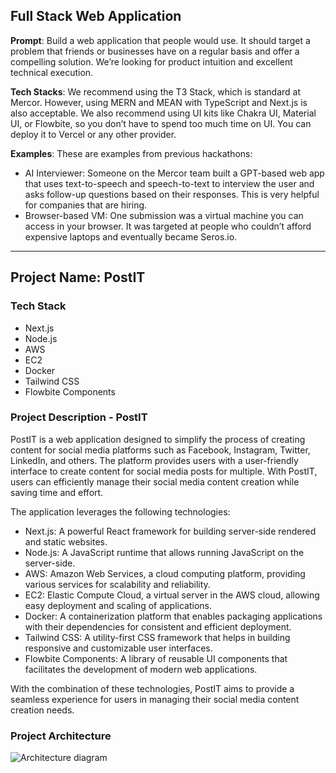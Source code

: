 ## Full Stack Web Application

**Prompt**: Build a web application that people would use. It should target a problem that friends or businesses have on a regular basis and offer a compelling solution. We’re looking for product intuition and excellent technical execution.

**Tech Stacks**: We recommend using the T3 Stack, which is standard at Mercor. However, using MERN and MEAN with TypeScript and Next.js is also acceptable. We also recommend using UI kits like Chakra UI, Material UI, or Flowbite, so you don’t have to spend too much time on UI. You can deploy it to Vercel or any other provider.

**Examples**: These are examples from previous hackathons:

- AI Interviewer: Someone on the Mercor team built a GPT-based web app that uses text-to-speech and speech-to-text to interview the user and asks follow-up questions based on their responses. This is very helpful for companies that are hiring.
- Browser-based VM: One submission was a virtual machine you can access in your browser. It was targeted at people who couldn’t afford expensive laptops and eventually became Seros.io.

---

## Project Name: PostIT

### Tech Stack

- Next.js
- Node.js
- AWS
- EC2
- Docker
- Tailwind CSS
- Flowbite Components

### Project Description - PostIT

PostIT is a web application designed to simplify the process of creating content for social media platforms such as Facebook, Instagram, Twitter, LinkedIn, and others. The platform provides users with a user-friendly interface to create content for social media posts for multiple. With PostIT, users can efficiently manage their social media content creation while saving time and effort.

The application leverages the following technologies:

- Next.js: A powerful React framework for building server-side rendered and static websites.
- Node.js: A JavaScript runtime that allows running JavaScript on the server-side.
- AWS: Amazon Web Services, a cloud computing platform, providing various services for scalability and reliability.
- EC2: Elastic Compute Cloud, a virtual server in the AWS cloud, allowing easy deployment and scaling of applications.
- Docker: A containerization platform that enables packaging applications with their dependencies for consistent and efficient deployment.
- Tailwind CSS: A utility-first CSS framework that helps in building responsive and customizable user interfaces.
- Flowbite Components: A library of reusable UI components that facilitates the development of modern web applications.

With the combination of these technologies, PostIT aims to provide a seamless experience for users in managing their social media content creation needs.

### Project Architecture

![Architecture diagram](https://github.com/sarthakk24/mercor/assets/70757536/9191cebf-0c5a-487b-9772-b5a8dda3c761)
